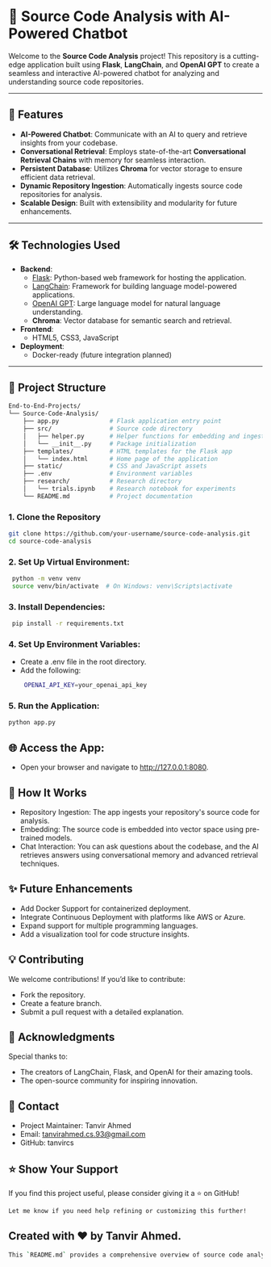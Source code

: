 # 🚀 **Source Code Analysis with AI-Powered Chatbot**

Welcome to the **Source Code Analysis** project! This repository is a cutting-edge application built using **Flask**, **LangChain**, and **OpenAI GPT** to create a seamless and interactive AI-powered chatbot for analyzing and understanding source code repositories.

---

## 🌟 **Features**
- **AI-Powered Chatbot**: Communicate with an AI to query and retrieve insights from your codebase.
- **Conversational Retrieval**: Employs state-of-the-art **Conversational Retrieval Chains** with memory for seamless interaction.
- **Persistent Database**: Utilizes **Chroma** for vector storage to ensure efficient data retrieval.
- **Dynamic Repository Ingestion**: Automatically ingests source code repositories for analysis.
- **Scalable Design**: Built with extensibility and modularity for future enhancements.

---

## 🛠️ **Technologies Used**
- **Backend**:
  - [Flask](https://flask.palletsprojects.com/): Python-based web framework for hosting the application.
  - [LangChain](https://www.langchain.com/): Framework for building language model-powered applications.
  - [OpenAI GPT](https://openai.com/): Large language model for natural language understanding.
  - **Chroma**: Vector database for semantic search and retrieval.
- **Frontend**:
  - HTML5, CSS3, JavaScript
- **Deployment**:
  - Docker-ready (future integration planned)

---

## 📂 **Project Structure**
```bash
End-to-End-Projects/
└── Source-Code-Analysis/
    ├── app.py              # Flask application entry point
    ├── src/                # Source code directory
    │   ├── helper.py       # Helper functions for embedding and ingestion
    │   └── __init__.py     # Package initialization
    ├── templates/          # HTML templates for the Flask app
    │   └── index.html      # Home page of the application
    ├── static/             # CSS and JavaScript assets
    ├── .env                # Environment variables
    ├── research/           # Research directory
    │   └── trials.ipynb    # Research notebook for experiments
    └── README.md           # Project documentation
```

### 1. Clone the Repository
   ```bash
   git clone https://github.com/your-username/source-code-analysis.git
   cd source-code-analysis
   ```
### 2. Set Up Virtual Environment:
   ```bash
    python -m venv venv
    source venv/bin/activate  # On Windows: venv\Scripts\activate
   ```
### 3. Install Dependencies:
   ```bash
    pip install -r requirements.txt
   ```
### 4. Set Up Environment Variables:
- Create a .env file in the root directory.
- Add the following:
   ```bash
    OPENAI_API_KEY=your_openai_api_key
   ```
### 5. Run the Application:
   ```bash
   python app.py
   ```

## 🌐 Access the App:
- Open your browser and navigate to http://127.0.0.1:8080.

## 🧠 How It Works
- Repository Ingestion: The app ingests your repository's source code for analysis.
- Embedding: The source code is embedded into vector space using pre-trained models.
- Chat Interaction: You can ask questions about the codebase, and the AI retrieves answers using conversational memory and advanced retrieval techniques.

## ✨ Future Enhancements
- Add Docker Support for containerized deployment.
- Integrate Continuous Deployment with platforms like AWS or Azure.
- Expand support for multiple programming languages.
- Add a visualization tool for code structure insights.

## 💡 Contributing
We welcome contributions! If you’d like to contribute:

- Fork the repository.
- Create a feature branch.
- Submit a pull request with a detailed explanation.

## 🙌 Acknowledgments
Special thanks to:

- The creators of LangChain, Flask, and OpenAI for their amazing tools.
- The open-source community for inspiring innovation.

## 📧 Contact
- Project Maintainer: Tanvir Ahmed
- Email: tanvirahmed.cs.93@gmail.com
- GitHub: tanvircs

## ⭐ Show Your Support
If you find this project useful, please consider giving it a ⭐ on GitHub!
```bash
Let me know if you need help refining or customizing this further!
```

## Created with ❤️ by Tanvir Ahmed.
   ```bash
   This `README.md` provides a comprehensive overview of source code analysis from github using llm model. Replace placeholders like repository URLs and API keys with actual values to complete the setup.
   ```
